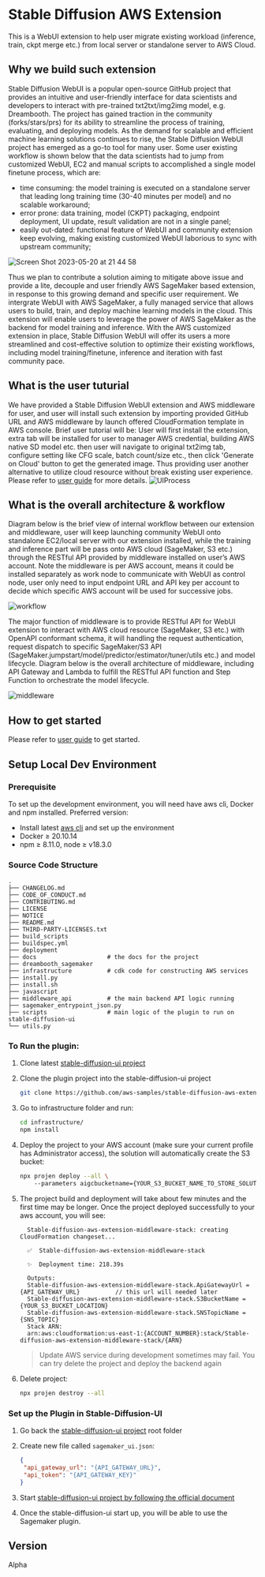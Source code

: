 # Stable Diffusion AWS Extension
This is a WebUI extension to help user migrate existing workload (inference, train, ckpt merge etc.) from local server or standalone server to AWS Cloud.

## Why we build such extension
Stable Diffusion WebUI is a popular open-source GitHub project that provides an intuitive and user-friendly interface for data scientists and developers to interact with pre-trained txt2txt/img2img model, e.g. Dreambooth. The project has gained traction in the community (forks/stars/prs) for its ability to streamline the process of training, evaluating, and deploying models. As the demand for scalable and efficient machine learning solutions continues to rise, the Stable Diffusion WebUI project has emerged as a go-to tool for many user.
Some user existing workflow is shown below that the data scientists had to jump from customized WebUI, EC2 and manual scripts to accomplished a single model finetune process, which are:
* time consuming: the model training is executed on a standalone server that leading long training time (30-40 minutes per model) and no scalable workaround;
* error prone: data training, model (CKPT) packaging, endpoint deployment, UI update, result validation are not in a single panel;
* easily out-dated: functional feature of WebUI and community extension keep evolving, making existing customized WebUI laborious to sync with upstream community;

![Screen Shot 2023-05-20 at 21 44 58](https://github.com/aws-samples/stable-diffusion-aws-extension/assets/23544182/08109af4-84b0-4055-bf19-b9e8344dba75)

Thus we plan to contribute a solution aiming to mitigate above issue and provide a lite, decouple and user friendly AWS SageMaker based extension, in response to this growing demand and specific user requirement. We intergrate WebUI with AWS SageMaker, a fully managed service that allows users to build, train, and deploy machine learning models in the cloud. This extension will enable users to leverage the power of AWS SageMaker as the backend for model training and inference. With the AWS customized extension in place, Stable Diffusion WebUI will offer its users a more streamlined and cost-effective solution to optimize their existing workflows, including model training/finetune, inference and iteration with fast community pace.

## What is the user tuturial
We have provided a Stable Diffusion WebUI extension and AWS middleware for user, and user will install such extension by importing provided GitHub URL and AWS middleware by launch offered CloudFormation template in AWS console.
Brief user tutorial will be: User will first install the extension, extra tab will be installed for user to manager AWS credential, building AWS native SD model etc. then user will navigate to original txt2img tab, configure setting like CFG scale, batch count/size etc., then click 'Generate on Cloud' button to get the generated image. Thus providing user another alternative to utilize cloud resource without break existing user experience. Please refer to [user guide](https://aws-samples.github.io/stable-diffusion-aws-extension/en/) for more details.
![UIProcess](https://github.com/aws-samples/stable-diffusion-aws-extension/assets/23544182/3c6961d0-e1f9-4bee-b370-892978063781)

## What is the overall architecture & workflow
Diagram below is the brief view of internal workflow between our extension and middleware, user will keep launching community WebUI onto standalone EC2/local server with our extension installed, while the training and inference part will be pass onto AWS cloud (SageMaker, S3 etc.) through the RESTful API provided by middleware installed on user’s AWS account. Note the middleware is per AWS account, means it could be installed separately as work node to communicate with WebUI as control node, user only need to input endpoint URL and API key per account to decide which specific AWS account will be used for successive jobs.

![workflow](https://github.com/aws-samples/stable-diffusion-aws-extension/assets/23544182/2781734c-d1fb-44c3-bc57-c0e78e128c4e)

The major function of middleware is to provide RESTful API for WebUI extension to interact with AWS cloud resource (SageMaker, S3 etc.) with OpenAPI conformant schema, it will handling the request authentication, request dispatch to specific SageMaker/S3 API (SageMaker.jumpstart/model/predictor/estimator/tuner/utils etc.) and model lifecycle.
Diagram below is the overall architecture of middleware, including API Gateway and Lambda to fulfill the RESTful API function and Step Function to orchestrate the model lifecycle.

![middleware](https://github.com/aws-samples/stable-diffusion-aws-extension/assets/23544182/50a869a2-6c4c-4d43-9c1c-596bd50c54d6)

## How to get started
Please refer to [user guide](https://aws-samples.github.io/stable-diffusion-aws-extension/en/) to get started.

## Setup Local Dev Environment

### Prerequisite

To set up the development environment, you will need have aws cli, Docker and npm installed. Preferred version:

- Install latest [aws cli](https://docs.aws.amazon.com/cli/latest/userguide/cli-chap-welcome.html) and set up the environment
- Docker ≥ 20.10.14
- npm ≥ 8.11.0, node ≥ v18.3.0

### Source Code Structure

```
.
├── CHANGELOG.md
├── CODE_OF_CONDUCT.md
├── CONTRIBUTING.md
├── LICENSE
├── NOTICE
├── README.md
├── THIRD-PARTY-LICENSES.txt
├── build_scripts
├── buildspec.yml
├── deployment
├── docs                    # the docs for the project 
├── dreambooth_sagemaker 
├── infrastructure          # cdk code for constructing AWS services 
├── install.py 
├── install.sh
├── javascript
├── middleware_api          # the main backend API logic running 
├── sagemaker_entrypoint_json.py
├── scripts                 # main logic of the plugin to run on stable-diffusion-ui
└── utils.py
```

### To Run the plugin:

1. Clone latest [stable-diffusion-ui project](https://github.com/AUTOMATIC1111/stable-diffusion-webui)
2. Clone the plugin project into the stable-diffusion-ui project

   ```bash
   git clone https://github.com/aws-samples/stable-diffusion-aws-extension.git
   ```
   
3. Go to infrastructure folder and run:
   ```bash
   cd infrastructure/
   npm install
   ```
4. Deploy the project to your AWS account (make sure your current profile has Administrator access), the solution will automatically create the S3 bucket:

   ```bash
   npx projen deploy --all \  
       --parameters aigcbucketname={YOUR_S3_BUCKET_NAME_TO_STORE_SOLUTION_RUNTIME_DATA}
   ```

5. The project build and deployment will take about few minutes and the first time may be longer. Once the project deployed successfully to your aws account, you will see:

   ```text
     Stable-diffusion-aws-extension-middleware-stack: creating CloudFormation changeset...

     ✅  Stable-diffusion-aws-extension-middleware-stack
    
     ✨  Deployment time: 218.39s
    
     Outputs:
     Stable-diffusion-aws-extension-middleware-stack.ApiGatewayUrl = {API_GATEWAY_URL}          // this url will needed later 
     Stable-diffusion-aws-extension-middleware-stack.S3BucketName = {YOUR_S3_BUCKET_LOCATION}
     Stable-diffusion-aws-extension-middleware-stack.SNSTopicName = {SNS_TOPIC}
     Stack ARN:
     arn:aws:cloudformation:us-east-1:{ACCOUNT_NUMBER}:stack/Stable-diffusion-aws-extension-middleware-stack/{ARN}
   ```
   >    Update AWS service during development sometimes may fail. You can try
   >    delete the project and deploy the backend again
   
6. Delete project:

   ```bash
   npx projen destroy --all
   ```

### Set up the Plugin in Stable-Diffusion-UI

1. Go back the [stable-diffusion-ui project](https://github.com/AUTOMATIC1111/stable-diffusion-webui) root folder
2. Create new file called ```sagemaker_ui.json```:
   
   ```json
   {
    "api_gateway_url": "{API_GATEWAY_URL}", 
    "api_token": "{API_GATEWAY_KEY}"  
   }

   ```
3. Start [stable-diffusion-ui project by following the official document](https://github.com/AUTOMATIC1111/stable-diffusion-webui#installation-and-running) 
4. Once the stable-diffusion-ui start up, you will be able to use the Sagemaker plugin.

## Version
Alpha



